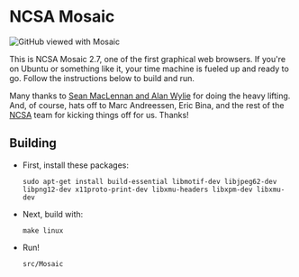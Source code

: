 NCSA Mosaic
===========

![GitHub viewed with Mosaic](http://github.com/downloads/alandipert/ncsa-mosaic/github.png "GitHub with Mosaic")

This is NCSA Mosaic 2.7, one of the first graphical web browsers.
If you're on Ubuntu or something like it, your time machine is fueled
up and ready to go.  Follow the instructions below to build and run.

Many thanks to [Sean MacLennan and Alan Wylie](https://web.archive.org/web/20120915154245/seanm.ca/mosaic/) for doing the heavy lifting.  And, of course, hats off to Marc Andreessen, Eric Bina, and the rest of the [NCSA](http://www.ncsa.illinois.edu/) team for kicking things off for us.  Thanks!

Building
--------

* First, install these packages:

      sudo apt-get install build-essential libmotif-dev libjpeg62-dev libpng12-dev x11proto-print-dev libxmu-headers libxpm-dev libxmu-dev

* Next, build with:

      make linux

* Run!

      src/Mosaic
